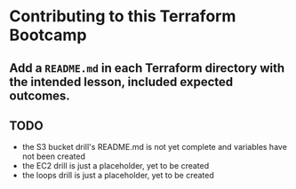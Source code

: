 # Contributing to this Terraform Bootcamp

## Add a `README.md` in each Terraform directory with the intended lesson, included expected outcomes.


## TODO
- the S3 bucket drill's README.md is not yet complete and variables have not been created
- the EC2 drill is just a placeholder, yet to be created
- the loops drill is just a placeholder, yet to be created